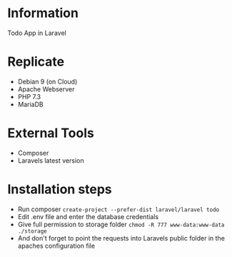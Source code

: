 # Information
Todo App in Laravel

# Replicate
- Debian 9 (on Cloud)
- Apache Webserver
- PHP 7.3
- MariaDB

# External Tools
- Composer
- Laravels latest version

# Installation steps
- Run composer `create-project --prefer-dist laravel/laravel todo`
- Edit .env file and enter the database credentials
- Give full permission to storage folder `chmod -R 777 www-data:www-data ./storage`
- And don't forget to point the requests into Laravels public folder in the apaches configuration file
